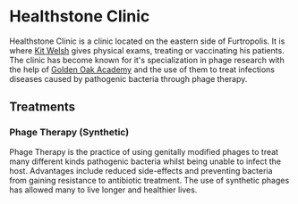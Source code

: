 # Healthstone Clinic

Healthstone Clinic is a clinic located on the eastern side of Furtropolis. It is where [Kit Welsh](../characters/kit.md) gives physical exams, treating or vaccinating his patients. The clinic has become known for it's specialization in phage research with the help of [Golden Oak Academy](./goldenoak.md) and the use of them to treat infections diseases caused by pathogenic bacteria through phage therapy.

## Treatments

### Phage Therapy (Synthetic)

Phage Therapy is the practice of using genitally modified phages to treat many different kinds pathogenic bacteria whilst being unable to infect the host. Advantages include reduced side-effects and preventing bacteria from gaining resistance to antibiotic treatment. The use of synthetic phages has allowed many to live longer and healthier lives.
